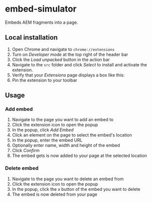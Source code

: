 # embed-simulator
Embeds AEM fragments into a page.

## Local installation

1. Open Chrome and navigate to `chrome://extensions`
1. Turn on _Developer mode_ at the top right of the header bar<br />
1. Click the _Load unpacked_ button in the action bar<br />
1. Navigate to the `src` folder and click _Select_ to install and activate the extension.
1. Verify that your _Extensions_ page displays a box like this:<br />
1. Pin the extension to your toolbar

## Usage

### Add embed

1. Navigate to the page you want to add an embed to
1. Click the extension icon to open the popup
1. In the popup, click _Add Embed_
1. Click an element on the page to select the embed's location
1. In the popup, enter the embed URL
1. Optionally enter name, width and height of the embed
1. Click _Confirm_
1. The embed gets is now added to your page at the selected location

### Delete embed

1. Navigate to the page you want to delete an embed from
1. Click the extension icon to open the popup
1. In the popup, click the _x_ button of the embed you want to delete
1. The embed is now deleted from your page
